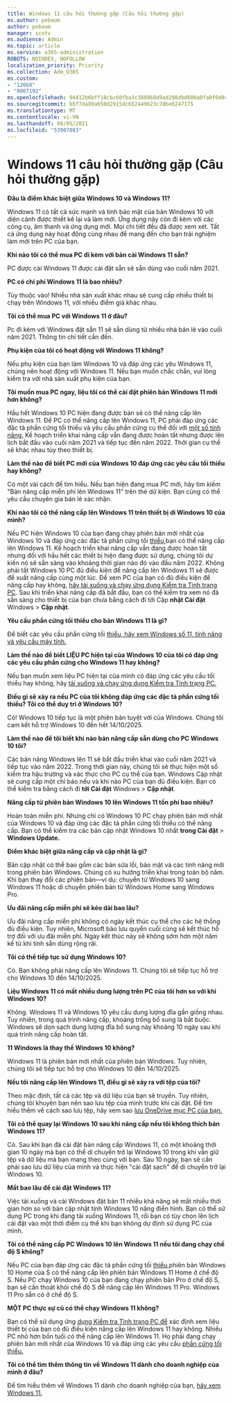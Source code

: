 ```yaml
---
title: Windows 11 câu hỏi thường gặp (Câu hỏi thường gặp)
ms.author: pebaum
author: pebaum
manager: scotv
ms.audience: Admin
ms.topic: article
ms.service: o365-administration
ROBOTS: NOINDEX, NOFOLLOW
localization_priority: Priority
ms.collection: Adm_O365
ms.custom:
- "12068"
- "9007192"
ms.openlocfilehash: 94412b6bff18cbc60fba3c380860d9ad208dbd600a0fa0f6d0c72a22e27de620
ms.sourcegitcommit: b5f7da89a650d2915dc652449623c78be6247175
ms.translationtype: MT
ms.contentlocale: vi-VN
ms.lasthandoff: 08/05/2021
ms.locfileid: "53907883"
---
```

# <a name="windows-11-frequently-asked-questions-faq"></a>Windows 11 câu hỏi thường gặp (Câu hỏi thường gặp)

**Đâu là điểm khác biệt giữa Windows 10 và Windows 11?**

Windows 11 có tất cả sức mạnh và tính bảo mật của bản Windows 10 với diện cảnh được thiết kế lại và làm mới. Ứng dụng này còn đi kèm với các công cụ, âm thanh và ứng dụng mới. Mọi chi tiết đều đã được xem xét. Tất cả ứng dụng này hoạt động cùng nhau để mang đến cho bạn trải nghiệm làm mới trên PC của bạn.

**Khi nào tôi có thể mua PC đi kèm với bản cài Windows 11 sẵn?**

PC được cài Windows 11 được cài đặt sẵn sẽ sẵn dùng vào cuối năm 2021.


**PC có chi phí Windows 11 là bao nhiêu?**

Tùy thuộc vào! Nhiều nhà sản xuất khác nhau sẽ cung cấp nhiều thiết bị chạy trên Windows 11, với nhiều điểm giá khác nhau.


**Tôi có thể mua PC với Windows 11 ở đâu?**

Pc đi kèm với Windows đặt sẵn 11 sẽ sẵn dùng từ nhiều nhà bán lẻ vào cuối năm 2021. Thông tin chi tiết cần đến.


**Phụ kiện của tôi có hoạt động với Windows 11 không?**

Nếu phụ kiện của bạn làm Windows 10 và đáp ứng các yêu Windows 11, chúng nên hoạt động với Windows 11. Nếu bạn muốn chắc chắn, vui lòng kiểm tra với nhà sản xuất phụ kiện của bạn.


**Tôi muốn mua PC ngay, liệu tôi có thể cài đặt phiên bản Windows 11 mới hơn không?**

Hầu hết Windows 10 PC hiện đang được bán sẽ có thể nâng cấp lên Windows 11. Để PC có thể nâng cấp lên Windows 11, PC phải đáp ứng các đặc tả phần cứng tối thiểu và yêu cầu phần cứng cụ thể đối với [một số tính năng.](https://www.microsoft.com/windows/windows-11-specifications) Kế hoạch triển khai nâng cấp vẫn đang được hoàn tất nhưng được lên lịch bắt đầu vào cuối năm 2021 và tiếp tục đến năm 2022. Thời gian cụ thể sẽ khác nhau tùy theo thiết bị.


**Làm thế nào để biết PC mới của Windows 10 đáp ứng các yêu cầu tối thiểu hay không?**

Có một vài cách để tìm hiểu. Nếu bạn hiện đang mua PC mới, hãy tìm kiếm "Bản nâng cấp miễn phí lên Windows 11" trên thẻ dữ kiện. Bạn cũng có thể yêu cầu chuyên gia bán lẻ xác nhận.


**Khi nào tôi có thể nâng cấp lên Windows 11 trên thiết bị di Windows 10 của mình?**

Nếu PC hiện Windows 10 của bạn đang chạy phiên bản mới nhất của Windows 10 và đáp ứng các đặc tả phần cứng tối [thiểu,](https://www.microsoft.com/windows/windows-11-specifications)bạn có thể nâng cấp lên Windows 11. Kế hoạch triển khai nâng cấp vẫn đang được hoàn tất nhưng đối với hầu hết các thiết bị hiện đang được sử dụng, chúng tôi dự kiến nó sẽ sẵn sàng vào khoảng thời gian nào đó vào đầu năm 2022. Không phải tất Windows 10 PC đủ điều kiện để nâng cấp lên Windows 11 sẽ được đề xuất nâng cấp cùng một lúc. Để xem PC của bạn có đủ điều kiện để nâng cấp hay không, [hãy tải xuống và chạy ứng dụng Kiểm tra Tình trạng PC](https://aka.ms/GetPCHealthCheckApp). Sau khi triển khai nâng cấp đã bắt đầu, bạn có thể kiểm tra xem nó đã sẵn sàng cho thiết bị của bạn chưa bằng cách đi tới Cập **nhật Cài đặt** Windows  >  **Cập nhật**.


**Yêu cầu phần cứng tối thiểu cho bản Windows 11 là gì?**

Để biết các yêu cầu phần cứng tối [thiểu, hãy xem Windows số 11, tính năng và yêu cầu máy tính.](https://www.microsoft.com/windows/windows-11-specifications)


**Làm thế nào để biết LIỆU PC hiện tại của Windows 10 của tôi có đáp ứng các yêu cầu phần cứng cho Windows 11 hay không?**

Nếu bạn muốn xem liệu PC hiện tại của mình có đáp ứng các yêu cầu tối thiểu hay không, hãy [tải xuống và chạy ứng dụng Kiểm tra Tình trạng PC.](https://aka.ms/GetPCHealthCheckApp)


**Điều gì sẽ xảy ra nếu PC của tôi không đáp ứng các đặc tả phần cứng tối thiểu? Tôi có thể duy trì ở Windows 10?**

Có! Windows 10 tiếp tục là một phiên bản tuyệt vời của Windows. Chúng tôi cam kết hỗ trợ Windows 10 đến hết 14/10/2025.


**Làm thế nào để tôi biết khi nào bản nâng cấp sẵn dùng cho PC Windows 10 tôi?**

Các bản nâng Windows lên 11 sẽ bắt đầu triển khai vào cuối năm 2021 và tiếp tục vào năm 2022. Trong thời gian này, chúng tôi sẽ thực hiện một số kiểm tra hậu trường và xác thực cho PC cụ thể của bạn. Windows Cập nhật sẽ cung cấp một chỉ báo nếu và khi nào PC của bạn đủ điều kiện. Bạn có thể kiểm tra bằng cách đi **tới Cài đặt** Windows  >  **Cập nhật**.


**Nâng cấp từ phiên bản Windows 10 lên Windows 11 tốn phí bao nhiêu?**

Hoàn toàn miễn phí. Nhưng chỉ có Windows 10 PC chạy phiên bản mới nhất của Windows 10 và đáp ứng các đặc tả phần cứng tối thiểu có thể nâng cấp. Bạn có thể kiểm tra các bản cập nhật Windows 10 nhất **trong Cài đặt**  >  **Windows Update.**


**Điểm khác biệt giữa nâng cấp và cập nhật là gì?**

Bản cập nhật có thể bao gồm các bản sửa lỗi, bảo mật và các tính năng mới trong phiên bản Windows. Chúng có xu hướng triển khai trong toàn bộ năm. Khi bạn thay đổi các phiên bản—ví dụ: chuyển từ Windows 10 sang Windows 11 hoặc di chuyển phiên bản từ Windows Home sang Windows Pro.


**Ưu đãi nâng cấp miễn phí sẽ kéo dài bao lâu?**

Ưu đãi nâng cấp miễn phí không có ngày kết thúc cụ thể cho các hệ thống đủ điều kiện. Tuy nhiên, Microsoft bảo lưu quyền cuối cùng sẽ kết thúc hỗ trợ đối với ưu đãi miễn phí. Ngày kết thúc này sẽ không sớm hơn một năm kể từ khi tính sẵn dùng rộng rãi.


**Tôi có thể tiếp tục sử dụng Windows 10?**

Có. Bạn không phải nâng cấp lên Windows 11. Chúng tôi sẽ tiếp tục hỗ trợ cho Windows 10 đến 14/10/2025.

**Liệu Windows 11 có mất nhiều dung lượng trên PC của tôi hơn so với khi Windows 10?**

Không. Windows 11 và Windows 10 yêu cầu dung lượng đĩa gần giống nhau. Tuy nhiên, trong quá trình nâng cấp, khoảng trống bổ sung là bắt buộc. Windows sẽ dọn sạch dung lượng đĩa bổ sung này khoảng 10 ngày sau khi quá trình nâng cấp hoàn tất.


**11 Windows là thay thế Windows 10 không?**

Windows 11 là phiên bản mới nhất của phiên bản Windows. Tuy nhiên, chúng tôi sẽ tiếp tục hỗ trợ cho Windows 10 đến 14/10/2025.


**Nếu tôi nâng cấp lên Windows 11, điều gì sẽ xảy ra với tệp của tôi?**

Theo mặc định, tất cả các tệp và dữ liệu của bạn sẽ truyền. Tuy nhiên, chúng tôi khuyên bạn nên sao lưu tệp của mình trước khi cài đặt. Để tìm hiểu thêm về cách sao lưu tệp, hãy xem sao [lưu OneDrive mục PC của bạn.](https://www.microsoft.com/microsoft-365/onedrive/pc-cloud-backup)


**Tôi có thể quay lại Windows 10 sau khi nâng cấp nếu tôi không thích bản Windows 11?**

Có. Sau khi bạn đã cài đặt bản nâng cấp Windows 11, có một khoảng thời gian 10 ngày mà bạn có thể di chuyển trở lại Windows 10 trong khi vẫn giữ tệp và dữ liệu mà bạn mang theo cùng với bạn. Sau 10 ngày, bạn sẽ cần phải sao lưu dữ liệu của mình và thực hiện "cài đặt sạch" để di chuyển trở lại Windows 10.


**Mất bao lâu để cài đặt Windows 11?**

Việc tải xuống và cài Windows đặt bản 11 nhiều khả năng sẽ mất nhiều thời gian hơn so với bản cập nhật tính Windows 10 năng điển hình. Bạn có thể sử dụng PC trong khi đang tải xuống Windows 11, rồi bạn có tùy chọn lên lịch cài đặt vào một thời điểm cụ thể khi bạn không dự định sử dụng PC của mình.


**Tôi có thể nâng cấp PC Windows 10 lên Windows 11 nếu tôi đang chạy chế độ S không?**

Nếu PC của bạn đáp ứng các đặc tả phần cứng tối [thiểu,](https://www.microsoft.com/windows/windows-11-specifications)phiên bản Windows 10 Home của S có thể nâng cấp lên phiên bản Windows 11 Home ở chế độ S. Nếu PC chạy Windows 10 của bạn đang chạy phiên bản Pro ở chế độ S, bạn sẽ cần thoát khỏi chế độ S để nâng cấp lên Windows 11 Pro. Windows 11 Pro sẵn có ở chế độ S.


**MỘT PC thực sự cũ có thể chạy Windows 11 không?**

Bạn có thể sử dụng ứng [dụng Kiểm tra Tình trạng PC để](https://aka.ms/GetPCHealthCheckApp) xác định xem liệu thiết bị của bạn có đủ điều kiện nâng cấp lên Windows 11 hay không. Nhiều PC nhỏ hơn bốn tuổi có thể nâng cấp lên Windows 11. Họ phải đang chạy phiên bản mới nhất của Windows 10 và đáp ứng các yêu cầu [phần cứng tối thiểu.](https://www.microsoft.com/windows/windows-11-specifications)


**Tôi có thể tìm thêm thông tin về Windows 11 dành cho doanh nghiệp của mình ở đâu?**

Để tìm hiểu thêm về Windows 11 dành cho doanh nghiệp của bạn, [hãy xem Windows 11.](https://www.microsoft.com/windowsforbusiness/windows-11)
